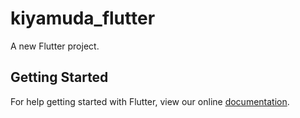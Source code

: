 # kiyamuda_flutter

A new Flutter project.

## Getting Started

For help getting started with Flutter, view our online
[documentation](https://flutter.io/).
